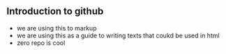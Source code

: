 ## Introduction to github
* we are using this to markup
* we are using this as a guide to writing texts that coukd be used in html
* zero repo is cool
